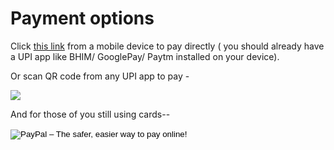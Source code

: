 ---
---
# Payment options

<div id="mobile">
  <p>Click <a href="upi://pay?pa=orthosam@icici&pn=Samuel%20Manoj%20Ch">this link</a> from a mobile device to pay directly ( you should already have a UPI app like BHIM/ GooglePay/ Paytm installed on your device).</p> </div>

<div id="web"><p>Or scan QR code from any UPI app to pay -

<img src= "https://drive.google.com/uc?id=18BBMEjLRE4oPLORlc51o9oepmsvpFskb"></p></div>

<div id="paypal"><p>And for those of you still using cards--</p>

<form action="https://www.paypal.com/cgi-bin/webscr" method="post" target="_top">
<input type="hidden" name="cmd" value="_s-xclick">
<input type="hidden" name="hosted_button_id" value="5YNGF879W6MUA">
<input type="image" src="https://www.paypalobjects.com/en_GB/i/btn/btn_paynowCC_LG.gif" border="0" name="submit" alt="PayPal – The safer, easier way to pay online!">
<img alt="" border="0" src="https://www.paypalobjects.com/en_GB/i/scr/pixel.gif" width="1" height="1">
</form></div>
